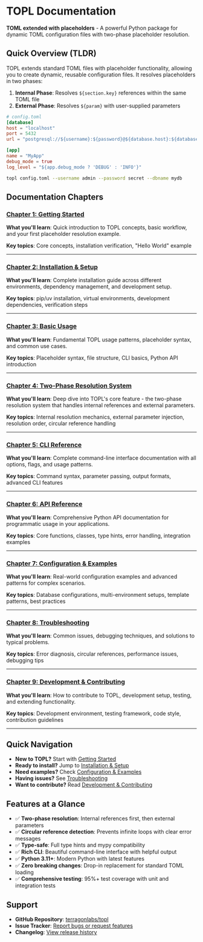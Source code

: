 # TOPL Documentation

**TOML extended with placeholders** - A powerful Python package for dynamic TOML configuration files with two-phase placeholder resolution.

## Quick Overview (TLDR)

TOPL extends standard TOML files with placeholder functionality, allowing you to create dynamic, reusable configuration files. It resolves placeholders in two phases:

1. **Internal Phase**: Resolves `${section.key}` references within the same TOML file
2. **External Phase**: Resolves `${param}` with user-supplied parameters

```toml
# config.toml
[database]
host = "localhost"
port = 5432
url = "postgresql://${username}:${password}@${database.host}:${database.port}/${dbname}"

[app]
name = "MyApp"
debug_mode = true
log_level = "${app.debug_mode ? 'DEBUG' : 'INFO'}"
```

```bash
topl config.toml --username admin --password secret --dbname mydb
```

## Documentation Chapters

### [Chapter 1: Getting Started](01-getting-started.md)
**What you'll learn**: Quick introduction to TOPL concepts, basic workflow, and your first placeholder resolution example.

**Key topics**: Core concepts, installation verification, "Hello World" example

---

### [Chapter 2: Installation & Setup](02-installation-setup.md)
**What you'll learn**: Complete installation guide across different environments, dependency management, and development setup.

**Key topics**: pip/uv installation, virtual environments, development dependencies, verification steps

---

### [Chapter 3: Basic Usage](03-basic-usage.md)
**What you'll learn**: Fundamental TOPL usage patterns, placeholder syntax, and common use cases.

**Key topics**: Placeholder syntax, file structure, CLI basics, Python API introduction

---

### [Chapter 4: Two-Phase Resolution System](04-two-phase-resolution.md)
**What you'll learn**: Deep dive into TOPL's core feature - the two-phase resolution system that handles internal references and external parameters.

**Key topics**: Internal resolution mechanics, external parameter injection, resolution order, circular reference handling

---

### [Chapter 5: CLI Reference](05-cli-reference.md)
**What you'll learn**: Complete command-line interface documentation with all options, flags, and usage patterns.

**Key topics**: Command syntax, parameter passing, output formats, advanced CLI features

---

### [Chapter 6: API Reference](06-api-reference.md)
**What you'll learn**: Comprehensive Python API documentation for programmatic usage in your applications.

**Key topics**: Core functions, classes, type hints, error handling, integration examples

---

### [Chapter 7: Configuration & Examples](07-configuration-examples.md)
**What you'll learn**: Real-world configuration examples and advanced patterns for complex scenarios.

**Key topics**: Database configurations, multi-environment setups, template patterns, best practices

---

### [Chapter 8: Troubleshooting](08-troubleshooting.md)
**What you'll learn**: Common issues, debugging techniques, and solutions to typical problems.

**Key topics**: Error diagnosis, circular references, performance issues, debugging tips

---

### [Chapter 9: Development & Contributing](09-development-contributing.md)
**What you'll learn**: How to contribute to TOPL, development setup, testing, and extending functionality.

**Key topics**: Development environment, testing framework, code style, contribution guidelines

---

## Quick Navigation

- **New to TOPL?** Start with [Getting Started](01-getting-started.md)
- **Ready to install?** Jump to [Installation & Setup](02-installation-setup.md)
- **Need examples?** Check [Configuration & Examples](07-configuration-examples.md)
- **Having issues?** See [Troubleshooting](08-troubleshooting.md)
- **Want to contribute?** Read [Development & Contributing](09-development-contributing.md)

## Features at a Glance

- ✅ **Two-phase resolution**: Internal references first, then external parameters
- ✅ **Circular reference detection**: Prevents infinite loops with clear error messages
- ✅ **Type-safe**: Full type hints and mypy compatibility
- ✅ **Rich CLI**: Beautiful command-line interface with helpful output
- ✅ **Python 3.11+**: Modern Python with latest features
- ✅ **Zero breaking changes**: Drop-in replacement for standard TOML loading
- ✅ **Comprehensive testing**: 95%+ test coverage with unit and integration tests

## Support

- **GitHub Repository**: [terragonlabs/topl](https://github.com/terragonlabs/topl)
- **Issue Tracker**: [Report bugs or request features](https://github.com/terragonlabs/topl/issues)
- **Changelog**: [View release history](https://github.com/terragonlabs/topl/blob/main/CHANGELOG.md)